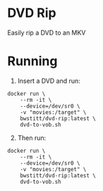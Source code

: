 # DVD Rip

Easily rip a DVD to an MKV

# Running

1. Insert a DVD and run:
```
docker run \
    --rm -it \
    --device=/dev/sr0 \
    -v "movies:/target" \
    bwstitt/dvd-rip:latest \
    dvd-to-vob.sh
```

2. Then run:
```
docker run \
    --rm -it \
    --device=/dev/sr0 \
    -v "movies:/target" \
    bwstitt/dvd-rip:latest \
    dvd-to-vob.sh
```
